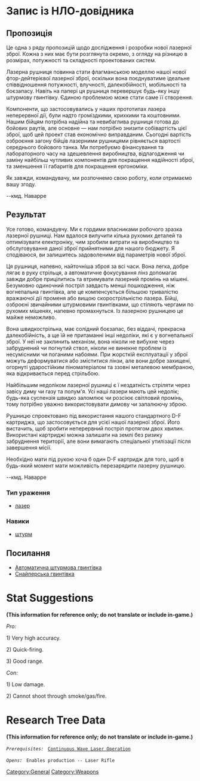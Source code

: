 # Запис із НЛО-довідника

## Пропозиція

Це одна з ряду пропозицій щодо дослідження і розробки нової лазерної
зброї. Кожна з них має бути розглянута окремо, з огляду на різницю в
розмірах, потужності та складності проектованих систем.

Лазерна рушниця повинна стати флагманською моделлю нашої нової
фтор-дейтерієвої лазерної зброї, оскільки вона поєднуватиме ідеальне
співвідношення потужності, влучності, далекобійності, мобільності та
боєзапасу. Навіть на папері ця рушниця перевершує будь-яку іншу штурмову
гвинтівку. Єдиною проблемою може стати саме її створення.

Компоненти, що застосовувались у наших прототипах лазера неперервної
дії, були надто громіздкими, крихкими та коштовними. Нашим бійцям
потрібна надійна та невибаглива рушниця готова до бойових раутів, але
основне — нам потрібно знизити собівартість цієї зброї, щоб цей проект
став економічно виправданим. Сьогодні вартість озброєння загону бійців
лазерними рушницями рівняється вартості середнього бойового танка. Ми
потребуємо фінансування та лабораторного часу на здешевлення
виробництва, відлагодження чи заміну найбільш чутливих компонентів для
покращення надійності зброї, та зменшення її габаритів для покращення
ергономіки.

Як завжди, командувачу, ми розпочнемо свою роботу, коли отримаємо вашу
згоду.

--кмд. Наварре

## Результат

Усе готово, командувчу. Ми є гордими власниками робочого зразка лазерної
рушниці. Нам вдалося вилучити кілька рухомих деталей та оптимізувати
електроніку, чим зробили витрати на виробництво та обслуговування даної
зброї прийнятними для нашого бюджету. Я сподіваюся, ви залишитесь
задоволеними від параметрів нової зброї.

Ця рушниця, напевно, найточніша зброя за всі часи. Вона легка, добре
лягає в руку стрільця, а автоматичне фокусування лінз допомагає завжди
добре прицілитись та втримувати лазерний промінь на мішені. Безумовно
одиночний постріл завдасть менші пошкодження, ніж вогнепальна гвинтівка,
але це компенсується більшою тривалістю вражаючої дії променя або вищою
скорострільністю лазера. Бійці, озброєні звичайними штурмовими
гвинтівками, що стіляють чергами по рухомих мішенях, напевно
промахнуться. Із лазерною рушницею це майже неможливо.

Вона швидкострільна, має солідний боєзапас, без віддачі, прекрасна
далекобійність, а ще їй не притаманні інші недоліки, які є у
вогнепальної зброї. У неї не заклинить механізм, вона ніколи не вибухне
через забруднений чи погнутий ствол, ніколи не винекне проблем із
несумісними чи поганими набоями. При жорсткій експлуатації у зброї
можуть деформуватися або зміститися лінзи, але вони добре захищені,
огорнуті ударостійким піноматеріалом та ззовні металевою мембраною, яка
відкривається перед стрільбою.

Найбільшим недоліком лазерної рушниці є ї нездатність стріляти через
завісу диму чи газу та полум'я. Усі наші лазери мають цей недолік;
будь-яка суспензія швидко заломлює чи розсіює світловий промінь, тому
потрібно уважно використовувати димову чи запалюючу зброю.

Рушницю спроектовано під використання нашого стандартного D-F картриджа,
що застосовується для усієї нашої лазерної зброї. Його вистачить, щоб
зробити неперервний постріл протягом двох хвилин. Використані картриджі
можна залишати на землі без ризику забруднення території, але вони
вимагають спеціальної утилізації після завершення місії.

Необхідно мати під рукою хоча б один D-F картридж для того, щоб в
будь-який момент мати можливість перезарядити лазерну рушницю.

--кмд. Наварре

### Тип ураження

- [лазер](Ураження/лазер "wikilink")

### Навики

- [штурм](Навики/штурм "wikilink")

## Посилання

- [Автоматична штурмова
  гвинтівка](Translation:Assault_txt/uk "wikilink")
- [Снайперська гвинтівка](Translation:Sniper_txt/uk "wikilink")

# Stat Suggestions

**(This information for reference only; do not translate or include
in-game.)**

*Pro:*

1\) Very high accuracy.

2\) Quick-firing.

3\) Good range.

*Con:*

1\) Low damage.

2\) Cannot shoot through smoke/gas/fire.

# Research Tree Data

**(This information for reference only; do not translate or include
in-game.)**

*`Prerequisites:`*
` `[`Continuous Wave Laser Operation`](Research/Continuous_Wave_Laser_Operation "wikilink")

*`Opens:`*
` Enables production -- Laser Rifle`

[Category:General](Category:General "wikilink")
[Category:Weapons](Category:Weapons "wikilink")